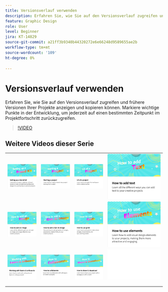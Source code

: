```yaml
---
title: Versionsverlauf verwenden
description: Erfahren Sie, wie Sie auf den Versionsverlauf zugreifen und frühere Versionen Ihrer Projekte anzeigen und kopieren können.
feature: Graphic Design
role: User
level: Beginner
jira: KT-14829
source-git-commit: a21ff3b9340b44320272e6e66248d9589655ae2b
workflow-type: tm+mt
source-wordcount: '109'
ht-degree: 0%

---
```


# Versionsverlauf verwenden

Erfahren Sie, wie Sie auf den Versionsverlauf zugreifen und frühere Versionen Ihrer Projekte anzeigen und kopieren können. Markiere wichtige Punkte in der Entwicklung, um jederzeit auf einen bestimmten Zeitpunkt im Projektfortschritt zurückzugreifen.

>[!VIDEO](https://video.tv.adobe.com/v/3426937?quality=12&learn=on&hidetitle=true)

## Weitere Videos dieser Serie

<table style="table-layout:fixed">
<tr>
 <td>
      <a href="brand.md">
         <img alt="Branding-Elemente definieren." src="assets/brand.png" />
      </a>
  </td>
   <td>
      <a href="new-project.md">
         <img alt="Starten eines Projekts" src="assets/starting-a-project.png" />
      </a>
  </td>
   <td>
      <a href="workspace.md">
         <img alt="UX eines Projekts" src="assets/workspace.png" />
      </a>
  </td>
  <td>
      <a href="text-effects.md">
         <img alt="Text hinzufügen" src="assets/text-effects.png" />
      </a>
  </td>
</tr>
<tr>
   <td>
      <a href="image-effects.md">
         <img alt="Bild hinzufügen" src="assets/image-effects.png" />
      </a>
  </td>
   <td>
      <a href="add-gen-ai-image.md">
         <img alt="KI-Bild der Generation hinzufügen" src="assets/gen-ai-image.png" />
      </a>
  </td>
   <td>
      <a href="grids.md">
         <img alt="Raster verwenden" src="assets/grids.png" />
      </a>
  </td>
   <td>
         <a href="add-design-assets.md">
            <img alt="Verwenden von Elementen" src="assets/design-assets.png" />
         </a>
   </td>
</tr>
<tr>
   <td>
         <a href="layers.md">
            <img alt="Arbeiten mit Ebenen und Zeichenflächen" src="assets/layers.png" />
         </a>
   </td>
   <td>
   <a href="collaborate.md">
      <img alt="Zusammenarbeit" src="assets/collaborate.png" />
   </a>
   </td>
   <td>
   <a href="share.md">
      <img alt="Teilen und herunterladen" src="assets/share.png" />
   </a>
   </td>
   <td>
      <img alt="Spacer" src="../assets/Whitespacer.png" />
      <div>
      <br>
   </td>
</tr>
</table>

